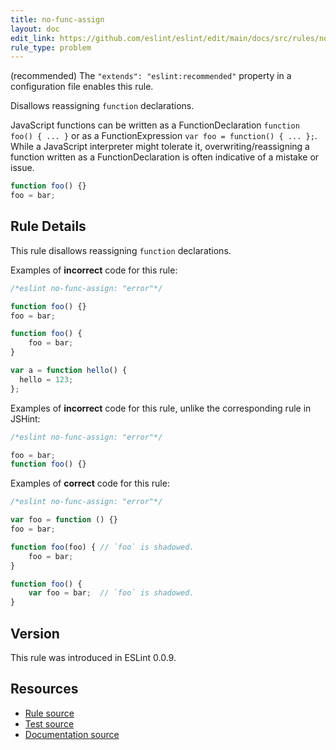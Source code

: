 ```yaml
---
title: no-func-assign
layout: doc
edit_link: https://github.com/eslint/eslint/edit/main/docs/src/rules/no-func-assign.md
rule_type: problem
---
```




(recommended) The `"extends": "eslint:recommended"` property in a configuration file enables this rule.

Disallows reassigning `function` declarations.

JavaScript functions can be written as a FunctionDeclaration `function foo() { ... }` or as a FunctionExpression `var foo = function() { ... };`. While a JavaScript interpreter might tolerate it, overwriting/reassigning a function written as a FunctionDeclaration is often indicative of a mistake or issue.

```js
function foo() {}
foo = bar;
```

## Rule Details

This rule disallows reassigning `function` declarations.

Examples of **incorrect** code for this rule:

```js
/*eslint no-func-assign: "error"*/

function foo() {}
foo = bar;

function foo() {
    foo = bar;
}

var a = function hello() {
  hello = 123;
};
```

Examples of **incorrect** code for this rule, unlike the corresponding rule in JSHint:

```js
/*eslint no-func-assign: "error"*/

foo = bar;
function foo() {}
```

Examples of **correct** code for this rule:

```js
/*eslint no-func-assign: "error"*/

var foo = function () {}
foo = bar;

function foo(foo) { // `foo` is shadowed.
    foo = bar;
}

function foo() {
    var foo = bar;  // `foo` is shadowed.
}
```

## Version

This rule was introduced in ESLint 0.0.9.

## Resources

* [Rule source](https://github.com/eslint/eslint/tree/HEAD/lib/rules/no-func-assign.js)
* [Test source](https://github.com/eslint/eslint/tree/HEAD/tests/lib/rules/no-func-assign.js)
* [Documentation source](https://github.com/eslint/eslint/tree/HEAD/docs/src/rules/no-func-assign.md)
